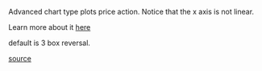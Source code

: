 Advanced chart type plots price action. Notice that the x axis is not linear.

Learn more about it [here](http://stockcharts.com/docs/doku.php?id=other-tools:pnf-charts)

default is 3 box reversal.

[source](https://github.com/kossidts/react-stockcharts/blob/master/docs/lib/charts/PointAndFigure.js)

<!-- , [codesandbox](https://codesandbox.io/s/github/rrag/react-stockcharts-examples2/tree/master/examples/PointAndFigure) -->
